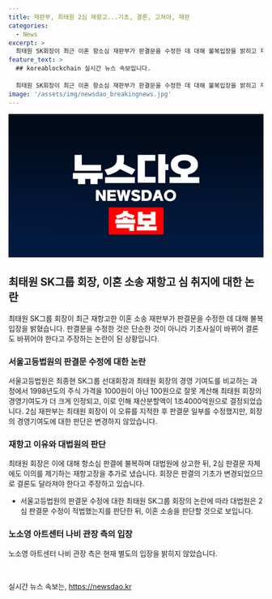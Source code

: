 ```yaml
---
title: 재판부, 최태원 2심 재항고...기초, 결론, 고쳐야, 재판
categories:
  - News
excerpt: >
  최태원 SK회장이 최근 이혼 항소심 재판부가 판결문을 수정한 데 대해 불복입장을 밝히고 재항고했습니다. 재항고의 이유는 기초사실 변경에 따라 결론이 달라져야 한다는 것인데, 2심 판결문 수정이 적법했는지 따져봐야 한다는 관측이 나옵니다. 해당 판결은 최회장의 재산분할액에 상당한 영향을 미쳤으며, 대법원의 판단이 주목받을 전망입니다.
feature_text: >
  ## koreablockchain 실시간 뉴스 속보입니다.

  최태원 SK회장이 최근 이혼 항소심 재판부가 판결문을 수정한 데 대해 불복입장을 밝히고 재항고했습니다. 재항고의 이유는 기초사실 변경에 따라 결론이 달라져야 한다는 것인데, 2심 판결문 수정이 적법했는지 따져봐야 한다는 관측이 나옵니다. 해당 판결은 최회장의 재산분할액에 상당한 영향을 미쳤으며, 대법원의 판단이 주목받을 전망입니다.
image: '/assets/img/newsdao_breakingnews.jpg'
---
```


<p><img src="/assets/img/newsdao_breakingnews.jpg" alt="koreablockchain 속보" /></p>

<h2 data-ke-size="size26">최태원 SK그룹 회장, 이혼 소송 재항고 심 취지에 대한 논란</h2>

<p data-ke-size="size16">최태원 SK그룹 회장이 최근 재항고한 이혼 소송 재판부가 판결문을 수정한 데 대해 불복 입장을 밝혔습니다. 판결문을 수정한 것은 단순한 것이 아니라 기초사실이 바뀌어 결론도 바뀌어야 한다고 주장하는 논란이 된 상황입니다.</p>

<h3>서울고등법원의 판결문 수정에 대한 논란</h3>

<p data-ke-size="size16">서울고등법원은 최종현 SK그룹 선대회장과 최태원 회장의 경영 기여도를 비교하는 과정에서 1998년도의 주식 가격을 1000원이 아닌 100원으로 잘못 계산해 최태원 회장의 경영기여도가 더 크게 인정되고, 이로 인해 재산분할액이 1조4000억원으로 결정되었습니다. 2심 재판부는 최태원 회장이 이 오류를 지적한 후 판결문 일부를 수정했지만, 회장의 경영기여도에 대한 판단은 변경하지 않았습니다.</p>

<h3>재항고 이유와 대법원의 판단</h3>

<p data-ke-size="size16">최태원 회장은 이에 대해 항소심 판결에 불복하며 대법원에 상고한 뒤, 2심 판결문 자체에도 이의를 제기하는 재항고장을 추가로 냈습니다. 회장은 판결의 기초가 변경되었으므로 결론도 달라져야 한다고 주장하고 있습니다.</p>

<ul>
<li data-ke-size="size16">서울고등법원의 판결문 수정에 대한 최태원 SK그룹 회장의 논란에 따라 대법원은 2심 판결문 수정이 적법했는지를 판단한 뒤, 이혼 소송을 판단할 것으로 보입니다.</li>
</ul>

<h3>노소영 아트센터 나비 관장 측의 입장</h3>

<p data-ke-size="size16">노소영 아트센터 나비 관장 측은 현재 별도의 입장을 밝히지 않았습니다.</p>

<p data-ke-size="size16">&nbsp;</p>
실시간 뉴스 속보는, <a href="https://newsdao.kr" rel="dofollow">https://newsdao.kr</a>


